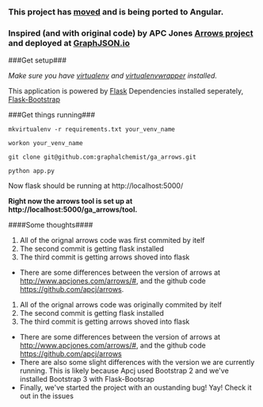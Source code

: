 ### This project has [moved](https://github.com/GraphAlchemist/GraphJSON.io) and is being ported to Angular.

### Inspired (and with original code) by APC Jones [Arrows project](https://github.com/apcj/arrows) and deployed at [GraphJSON.io](www.GraphJSON.io)


###Get setup###

*Make sure you have [virtualenv](http://www.virtualenv.org/en/latest/) and [virtualenvwrapper](http://virtualenvwrapper.readthedocs.org/) installed.*

This application is powered by [Flask](http://flask.pocoo.org/)
Dependencies installed seperately, [Flask-Bootstrap](http://pythonhosted.org/Flask-Bootstrap/)

###Get things running###

`mkvirtualenv -r requirements.txt your_venv_name`

`workon your_venv_name`

`git clone git@github.com:graphalchemist/ga_arrows.git`

`python app.py`

Now flask should be running at http://localhost:5000/

**Right now the arrows tool is set up at http://localhost:5000/ga_arrows/tool.**

####Some thoughts####
1. All of the orignal arrows code was first commited by itelf
1. The second commit is getting flask installed
1. The third commit is getting arrows shoved into flask

* There are some differences between the version of arrows at http://www.apcjones.com/arrows/#, and the github code https://github.com/apcj/arrows.

1. All of the orignal arrows code was originally commited by itelf  
2. The second commit is getting flask installed 
3. The third commit is getting arrows shoved into flask 

* There are some differences between the version of arrows at http://www.apcjones.com/arrows/#, and the github code https://github.com/apcj/arrows
* There are also some slight differences with the version we are currently running.  This is likely because Apcj used Bootstrap 2 and we've installed Bootstrap 3 with Flask-Bootsrap
* Finally, we've started the project with an oustanding bug!  Yay!  Check it out in the issues
